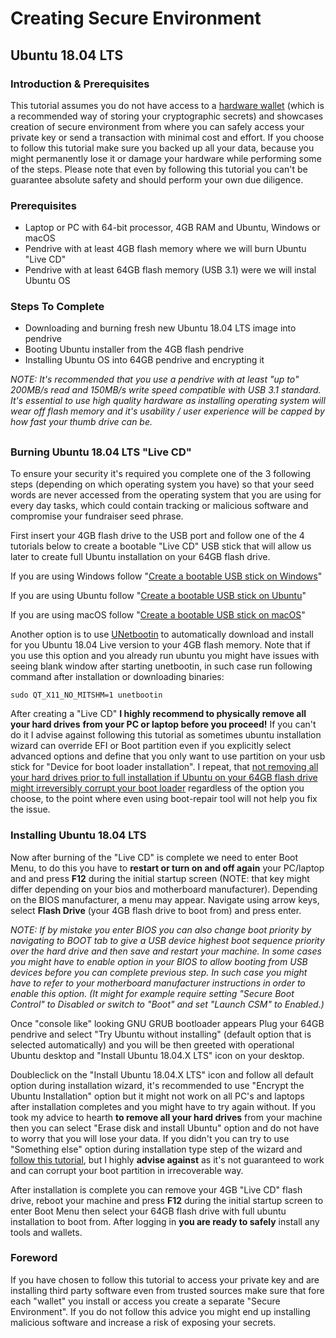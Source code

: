 # Creating Secure Environment


## Ubuntu 18.04 LTS


### Introduction & Prerequisites 

This tutorial assumes you do not have access to a [hardware wallet](https://www.ledger.com) (which is a recommended way of storing your cryptographic secrets) and showcases creation of secure environment from where you can safely access your private key or send a transaction with minimal cost and effort. If you choose to follow this tutorial make sure you backed up all your data, because you might permanently lose it or damage your hardware while performing some of the steps. Please note that even by following this tutorial you can't be guarantee absolute safety and should perform your own due diligence.


### Prerequisites



*   Laptop or PC with 64-bit processor, 4GB RAM and Ubuntu, Windows or macOS
*   Pendrive with at least 4GB flash memory where we will burn Ubuntu "Live CD"
*   Pendrive with at least 64GB flash memory (USB 3.1) were we will instal Ubuntu OS


### Steps To Complete



*   Downloading and burning fresh new Ubuntu 18.04 LTS image into pendrive
*   Booting Ubuntu installer from the 4GB flash pendrive
*   Installing Ubuntu OS into 64GB pendrive and encrypting it

_NOTE: It's recommended that you use a pendrive with at least "up to" 200MB/s read and 150MB/s write speed compatible with USB 3.1 standard. It's essential to use high quality hardware as installing operating system will wear off flash memory and it's usability / user experience will be capped by how fast your thumb drive can be._


## 


### Burning Ubuntu 18.04 LTS "Live CD"

To ensure your security it's required you complete one of the 3 following steps (depending on which operating system you have) so that your seed words are never accessed from the operating system that you are using for every day tasks, which could contain tracking or malicious software and compromise your fundraiser seed phrase.

First insert your 4GB flash drive to the USB port and follow one of the 4 tutorials below to create a bootable "Live CD" USB stick that will allow us later to create full Ubuntu installation on your 64GB flash drive.

If you are using Windows follow "[Create a bootable USB stick on Windows](https://tutorials.ubuntu.com/tutorial/tutorial-create-a-usb-stick-on-windows#0)" 

If you are using Ubuntu follow "[Create a bootable USB stick on Ubuntu](https://tutorials.ubuntu.com/tutorial/tutorial-create-a-usb-stick-on-ubuntu#0)" 

If you are using macOS follow "[Create a bootable USB stick on macOS](https://tutorials.ubuntu.com/tutorial/tutorial-create-a-usb-stick-on-macos#0)" 

Another option is to use [UNetbootin](https://unetbootin.github.io/) to automatically download and install for you Ubuntu 18.04 Live version to your 4GB flash memory. Note that if you use this option and you already run ubuntu you might have issues with seeing blank window after starting unetbootin, in such case run following command after installation or downloading binaries: 


```
sudo QT_X11_NO_MITSHM=1 unetbootin
```


After creating a "Live CD" **I highly recommend to physically remove all your hard drives** **from your PC or laptop before you proceed!** If you can't do it I advise against following this tutorial as sometimes ubuntu installation wizard can override EFI or Boot partition even if you explicitly select advanced options and define that you only want to use partition on your usb stick for "Device for boot loader installation". I repeat, that <span style="text-decoration:underline;">not removing all your hard drives prior to full installation if Ubuntu on your 64GB flash drive might irreversibly corrupt your boot loader</span> regardless of the option you choose, to the point where even using boot-repair tool will not help you fix the issue.




### Installing Ubuntu 18.04 LTS

Now after burning of the "Live CD" is complete we need to enter Boot Menu, to do this you have to **restart or turn on and off again** your PC/laptop and and press **F12** during the initial startup screen (NOTE: that key might differ depending on your bios and motherboard manufacturer). Depending on the BIOS manufacturer, a menu may appear. Navigate using arrow keys, select **Flash Drive** (your 4GB flash drive to boot from) and press enter. 

_NOTE: If by mistake you enter BIOS you can also change boot priority by navigating to BOOT tab to give a USB device highest boot sequence priority over the hard drive and then save and restart your machine._ _In some cases you might have to enable option in your BIOS to allow booting from USB devices before you can complete previous step. In such case you might have to refer to your motherboard manufacturer instructions in order to enable this option. (It might for example require setting "Secure Boot Control" to Disabled or switch to "Boot" and set "Launch CSM" to Enabled.)_

Once "console like" looking GNU GRUB bootloader appears Plug your 64GB pendrive and select "Try Ubuntu without installing" (default option that is selected automatically) and you will be then greeted with operational Ubuntu desktop and "Install Ubuntu 18.04.X LTS" icon on your desktop.

Doubleclick on the "Install Ubuntu 18.04.X LTS" icon and follow all default option during installation wizard, it's recommended to use "Encrypt the Ubuntu Installation" option but it might not work on all PC's and laptops after installation completes and you might have to try again without. If you took my advice to hearth **to remove all your hard drives** from your machine then you can select "Erase disk and install Ubuntu" option and do not have to worry that you will lose your data. If you didn't you can try to use "Something else" option during installation type step of the wizard and [follow this tutorial](https://linuxhint.com/run-ubuntu-18-04-from-usb-stick/), but I highly **advise against** as it's not guaranteed to work and can corrupt your boot partition in irrecoverable way.

After installation is complete you can remove your 4GB "Live CD" flash drive, reboot your machine and press **F12** during the initial startup screen to enter Boot Menu then select your 64GB flash drive with full ubuntu installation to boot from. After logging in **you are ready to safely** install any tools and wallets.




### Foreword

If you have chosen to follow this tutorial to access your private key and are installing third party software even from trusted sources make sure that fore each "wallet" you install or access you create a separate "Secure Environment". If you do not follow this advice you might end up installing malicious software and increase a risk of exposing your secrets. 



